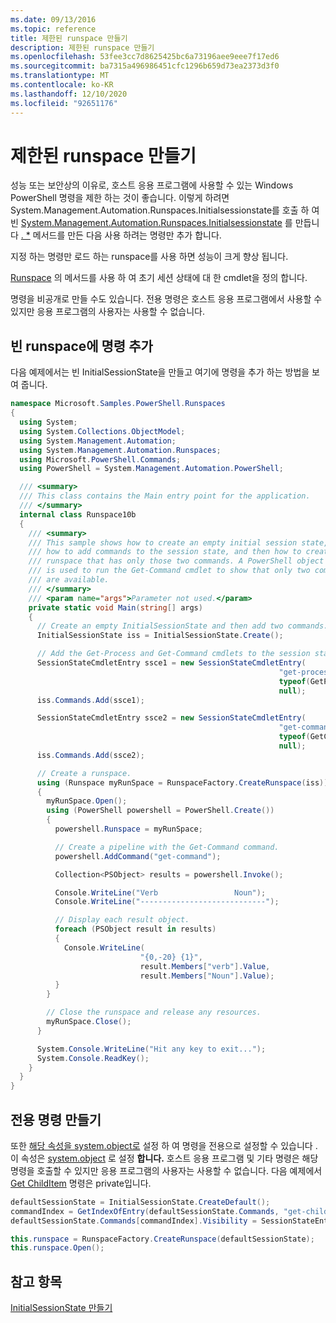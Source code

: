 ```yaml
---
ms.date: 09/13/2016
ms.topic: reference
title: 제한된 runspace 만들기
description: 제한된 runspace 만들기
ms.openlocfilehash: 53fee3cc7d8625425bc6a73196aee9eee7f17ed6
ms.sourcegitcommit: ba7315a496986451cfc1296b659d73ea2373d3f0
ms.translationtype: MT
ms.contentlocale: ko-KR
ms.lasthandoff: 12/10/2020
ms.locfileid: "92651176"
---
```

# <a name="creating-a-constrained-runspace"></a>제한된 runspace 만들기

성능 또는 보안상의 이유로, 호스트 응용 프로그램에 사용할 수 있는 Windows PowerShell 명령을 제한 하는 것이 좋습니다. 이렇게 하려면System.Management.Automation.Runspaces.Initialsessionstate를 호출 하 여 빈 [System.Management.Automation.Runspaces.Initialsessionstate](/dotnet/api/System.Management.Automation.Runspaces.InitialSessionState) 를 만듭니다 [ . *](/dotnet/api/System.Management.Automation.Runspaces.InitialSessionState.Create) 메서드를 만든 다음 사용 하려는 명령만 추가 합니다.

 지정 하는 명령만 로드 하는 runspace를 사용 하면 성능이 크게 향상 됩니다.

 [Runspace](/dotnet/api/System.Management.Automation.Runspaces.SessionStateCmdletEntry) 의 메서드를 사용 하 여 초기 세션 상태에 대 한 cmdlet을 정의 합니다.

 명령을 비공개로 만들 수도 있습니다. 전용 명령은 호스트 응용 프로그램에서 사용할 수 있지만 응용 프로그램의 사용자는 사용할 수 없습니다.

## <a name="adding-commands-to-an-empty-runspace"></a>빈 runspace에 명령 추가

 다음 예제에서는 빈 InitialSessionState을 만들고 여기에 명령을 추가 하는 방법을 보여 줍니다.

```csharp
namespace Microsoft.Samples.PowerShell.Runspaces
{
  using System;
  using System.Collections.ObjectModel;
  using System.Management.Automation;
  using System.Management.Automation.Runspaces;
  using Microsoft.PowerShell.Commands;
  using PowerShell = System.Management.Automation.PowerShell;

  /// <summary>
  /// This class contains the Main entry point for the application.
  /// </summary>
  internal class Runspace10b
  {
    /// <summary>
    /// This sample shows how to create an empty initial session state,
    /// how to add commands to the session state, and then how to create a
    /// runspace that has only those two commands. A PowerShell object
    /// is used to run the Get-Command cmdlet to show that only two commands
    /// are available.
    /// </summary>
    /// <param name="args">Parameter not used.</param>
    private static void Main(string[] args)
    {
      // Create an empty InitialSessionState and then add two commands.
      InitialSessionState iss = InitialSessionState.Create();

      // Add the Get-Process and Get-Command cmdlets to the session state.
      SessionStateCmdletEntry ssce1 = new SessionStateCmdletEntry(
                                                            "get-process",
                                                            typeof(GetProcessCommand),
                                                            null);
      iss.Commands.Add(ssce1);

      SessionStateCmdletEntry ssce2 = new SessionStateCmdletEntry(
                                                            "get-command",
                                                            typeof(GetCommandCommand),
                                                            null);
      iss.Commands.Add(ssce2);

      // Create a runspace.
      using (Runspace myRunSpace = RunspaceFactory.CreateRunspace(iss))
      {
        myRunSpace.Open();
        using (PowerShell powershell = PowerShell.Create())
        {
          powershell.Runspace = myRunSpace;

          // Create a pipeline with the Get-Command command.
          powershell.AddCommand("get-command");

          Collection<PSObject> results = powershell.Invoke();

          Console.WriteLine("Verb                 Noun");
          Console.WriteLine("----------------------------");

          // Display each result object.
          foreach (PSObject result in results)
          {
            Console.WriteLine(
                             "{0,-20} {1}",
                             result.Members["verb"].Value,
                             result.Members["Noun"].Value);
          }
        }

        // Close the runspace and release any resources.
        myRunSpace.Close();
      }

      System.Console.WriteLine("Hit any key to exit...");
      System.Console.ReadKey();
    }
  }
}
```

## <a name="making-commands-private"></a>전용 명령 만들기

 또한 [해당 속성을 system.object로](/dotnet/api/System.Management.Automation.CommandInfo.Visibility) 설정 하 여 명령을 전용으로 설정할 수 있습니다 .이 속성은 [system.object](/dotnet/api/System.Management.Automation.SessionStateEntryVisibility) 로 설정 **합니다.** 호스트 응용 프로그램 및 기타 명령은 해당 명령을 호출할 수 있지만 응용 프로그램의 사용자는 사용할 수 없습니다. 다음 예제에서 [Get ChildItem](/powershell/module/Microsoft.PowerShell.Management/Get-ChildItem) 명령은 private입니다.

```csharp
defaultSessionState = InitialSessionState.CreateDefault();
commandIndex = GetIndexOfEntry(defaultSessionState.Commands, "get-childitem");
defaultSessionState.Commands[commandIndex].Visibility = SessionStateEntryVisibility.Private;

this.runspace = RunspaceFactory.CreateRunspace(defaultSessionState);
this.runspace.Open();
```

## <a name="see-also"></a>참고 항목

 [InitialSessionState 만들기](./creating-an-initialsessionstate.md)
